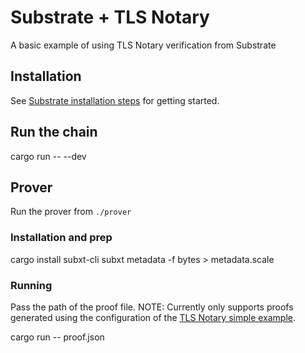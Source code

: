 # Substrate + TLS Notary 

A basic example of using TLS Notary verification from Substrate

## Installation
See [Substrate installation steps](https://docs.substrate.io/install/) for getting started.

## Run the chain 
cargo run -- --dev

## Prover
Run the prover from `./prover`

### Installation and prep
cargo install subxt-cli
subxt metadata -f bytes > metadata.scale

### Running
Pass the path of the proof file. NOTE: Currently only supports proofs generated using the configuration of the [TLS Notary simple example](https://github.com/tlsnotary/tlsn/blob/dev/tlsn/examples/simple/simple_prover.rs).

cargo run --  proof.json